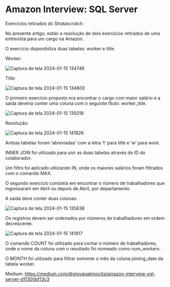 # Amazon Interview: SQL Server
Exercícios retirados do Stratascratch:

No presente artigo, estão a resolução de dois exercícios retirados de uma entrevista para um cargo na Amazon.

O exercício disponibiliza duas tabelas: worker e title.

Worker:

![Captura de tela 2024-01-15 134746](https://github.com/giovanakinocita/sql-amazon-interview/assets/99563440/a956a147-edec-401f-82a7-80934194dff3)

Title:

![Captura de tela 2024-01-15 134800](https://github.com/giovanakinocita/sql-amazon-interview/assets/99563440/5d082a51-5df0-454a-959f-aad09b7edb47)

O primeiro exercício proposto era encontrar o cargo com maior salário e a saída deveria conter uma coluna com o seguinte título: worker_title.

![Captura de tela 2024-01-15 135018](https://github.com/giovanakinocita/sql-amazon-interview/assets/99563440/53649f59-1c7a-4ddb-80cd-60bfdd60bb31)

Resolução:

![Captura de tela 2024-01-15 141826](https://github.com/giovanakinocita/sql-amazon-interview/assets/99563440/bd4e4c35-ea86-4789-b032-75223eedac75)

Ambas tabelas foram ‘abreviadas’ com a letra ‘t’ para title e ‘w’ para work.

INNER JOIN foi utilizado para unir as duas tabelas através do ID do colaborador.

Um filtro foi aplicado utilizando IN, onde os maiores salários foram filtrados com o comando MAX.

O segundo exercício consistia em encontrar o número de trabalhadores que ingressaram em Abril ou depois de Abril, por departamento.

A saída deve conter duas colunas:

![Captura de tela 2024-01-15 135638](https://github.com/giovanakinocita/sql-amazon-interview/assets/99563440/c64e5ca2-0318-44e1-8432-c555206e4428)

Os registros devem ser ordenados por números de trabalhadores em ordem decrescente.

![Captura de tela 2024-01-15 141917](https://github.com/giovanakinocita/sql-amazon-interview/assets/99563440/e87e58e5-dbbb-49a4-a9f8-0502526f71d4)

O comando COUNT foi utilizado para contar o número de trabalhadores, onde o nome da coluna com o resultado foi nomeado como num_workers.

O MONTH foi utilizado para filtrar somente o mês da coluna joining_date da tabela worker.

Medium: https://medium.com/@giovanakinocita/amazon-interview-sql-server-d11300bf13c3


